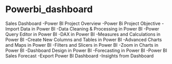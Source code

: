 # Powerbi_dashboard
Sales Dashboard
-Power BI Project Overview
-Power Bi Project Objective
-Import Data in Power BI
-Data Cleaning & Processing in Power BI
-Power Query Editor in Power BI
-DAX in Power BI
-Measures and Calculations in Power BI
-Create New Columns and Tables in Power BI
-Advanced Charts and Maps in Power BI
-Filters and Slicers in Power BI
-Zoom in Charts in Power BI
-Dashboard Design in Power BI 
-Forecasting in Power BI
-Power BI Sales Forecast
-Export Power BI Dashboard
-Insights from Dashboard 
